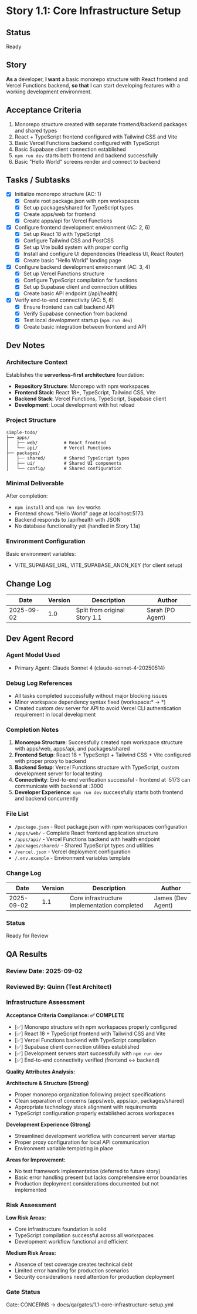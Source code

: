 # Story 1.1: Core Infrastructure Setup

## Status
Ready

## Story

**As a** developer,
**I want** a basic monorepo structure with React frontend and Vercel Functions backend,
**so that** I can start developing features with a working development environment.

## Acceptance Criteria

1. Monorepo structure created with separate frontend/backend packages and shared types
2. React + TypeScript frontend configured with Tailwind CSS and Vite
3. Basic Vercel Functions backend configured with TypeScript
4. Basic Supabase client connection established
5. `npm run dev` starts both frontend and backend successfully
6. Basic "Hello World" screens render and connect to backend

## Tasks / Subtasks

- [x] Initialize monorepo structure (AC: 1)
  - [x] Create root package.json with npm workspaces
  - [x] Set up packages/shared for TypeScript types
  - [x] Create apps/web for frontend
  - [x] Create apps/api for Vercel Functions
- [x] Configure frontend development environment (AC: 2, 6)
  - [x] Set up React 18 with TypeScript
  - [x] Configure Tailwind CSS and PostCSS
  - [x] Set up Vite build system with proper config
  - [x] Install and configure UI dependencies (Headless UI, React Router)
  - [x] Create basic "Hello World" landing page
- [x] Configure backend development environment (AC: 3, 4)
  - [x] Set up Vercel Functions structure
  - [x] Configure TypeScript compilation for functions
  - [x] Set up Supabase client and connection utilities
  - [x] Create basic API endpoint (/api/health)
- [x] Verify end-to-end connectivity (AC: 5, 6)
  - [x] Ensure frontend can call backend API
  - [x] Verify Supabase connection from backend
  - [x] Test local development startup (`npm run dev`)
  - [x] Create basic integration between frontend and API

## Dev Notes

### Architecture Context
Establishes the **serverless-first architecture** foundation:
- **Repository Structure**: Monorepo with npm workspaces
- **Frontend Stack**: React 18+, TypeScript, Tailwind CSS, Vite
- **Backend Stack**: Vercel Functions, TypeScript, Supabase client
- **Development**: Local development with hot reload

### Project Structure
```
simple-todo/
├── apps/
│   ├── web/          # React frontend
│   └── api/          # Vercel Functions
├── packages/
│   ├── shared/       # Shared TypeScript types
│   ├── ui/           # Shared UI components
│   └── config/       # Shared configuration
```

### Minimal Deliverable
After completion:
- `npm install` and `npm run dev` works
- Frontend shows "Hello World" page at localhost:5173
- Backend responds to /api/health with JSON
- No database functionality yet (handled in Story 1.1a)

### Environment Configuration
Basic environment variables:
- VITE_SUPABASE_URL, VITE_SUPABASE_ANON_KEY (for client setup)

## Change Log

| Date | Version | Description | Author |
|------|---------|-------------|---------|
| 2025-09-02 | 1.0 | Split from original Story 1.1 | Sarah (PO Agent) |

## Dev Agent Record

### Agent Model Used
- Primary Agent: Claude Sonnet 4 (claude-sonnet-4-20250514)

### Debug Log References
- All tasks completed successfully without major blocking issues
- Minor workspace dependency syntax fixed (workspace:* → *)
- Created custom dev server for API to avoid Vercel CLI authentication requirement in local development

### Completion Notes
1. **Monorepo Structure**: Successfully created npm workspace structure with apps/web, apps/api, and packages/shared
2. **Frontend Setup**: React 18 + TypeScript + Tailwind CSS + Vite configured with proper proxy to backend
3. **Backend Setup**: Vercel Functions structure with TypeScript, custom development server for local testing
4. **Connectivity**: End-to-end verification successful - frontend at :5173 can communicate with backend at :3000
5. **Developer Experience**: `npm run dev` successfully starts both frontend and backend concurrently

### File List
- `/package.json` - Root package.json with npm workspaces configuration
- `/apps/web/` - Complete React frontend application structure
- `/apps/api/` - Vercel Functions backend with health endpoint
- `/packages/shared/` - Shared TypeScript types and utilities
- `/vercel.json` - Vercel deployment configuration
- `/.env.example` - Environment variables template

### Change Log
| Date | Version | Description | Author |
|------|---------|-------------|---------|
| 2025-09-02 | 1.1 | Core infrastructure implementation completed | James (Dev Agent) |

### Status
Ready for Review

## QA Results

### Review Date: 2025-09-02

### Reviewed By: Quinn (Test Architect)

### Infrastructure Assessment

**Acceptance Criteria Compliance: ✅ COMPLETE**
- [✅] Monorepo structure with npm workspaces properly configured
- [✅] React 18 + TypeScript frontend with Tailwind CSS and Vite
- [✅] Vercel Functions backend with TypeScript compilation
- [✅] Supabase client connection utilities established
- [✅] Development servers start successfully with `npm run dev`
- [✅] End-to-end connectivity verified (frontend ↔ backend)

**Quality Attributes Analysis:**

**Architecture & Structure (Strong)**
- Proper monorepo organization following project specifications
- Clean separation of concerns (apps/web, apps/api, packages/shared)
- Appropriate technology stack alignment with requirements
- TypeScript configuration properly established across workspaces

**Development Experience (Strong)**
- Streamlined development workflow with concurrent server startup
- Proper proxy configuration for local API communication
- Environment variable templating in place

**Areas for Improvement:**
- No test framework implementation (deferred to future story)
- Basic error handling present but lacks comprehensive error boundaries
- Production deployment considerations documented but not implemented

### Risk Assessment

**Low Risk Areas:**
- Core infrastructure foundation is solid
- TypeScript compilation successful across all workspaces
- Development workflow functional and efficient

**Medium Risk Areas:**
- Absence of test coverage creates technical debt
- Limited error handling for production scenarios
- Security considerations need attention for production deployment

### Gate Status

Gate: CONCERNS → docs/qa/gates/1.1-core-infrastructure-setup.yml